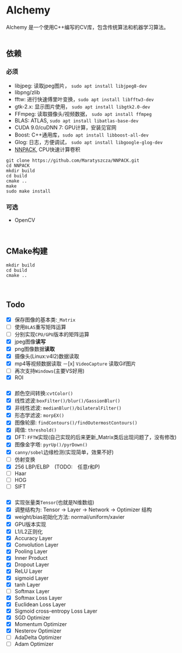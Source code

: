 # Alchemy

Alchemy 是一个使用C++编写的CV库，包含传统算法和机器学习算法。
<br><br>

## 依赖
### 必须
- libjpeg: 读取jpeg图片， `sudo apt install libjpeg8-dev`
- libpng/zlib
- fftw: 进行快速傅里叶变换，`sudo apt install libfftw3-dev`
- gtk-2.x: 显示图片使用， `sudo apt install libgtk2.0-dev`
- FFmpeg: 读取摄像头/视频数据， `sudo apt install ffmpeg`
- BLAS: ATLAS, `sudo apt install libatlas-base-dev`
- CUDA 9.0/cuDNN 7: GPU计算，安装见官网
- Boost: C++通用库，`sudo apt install libboost-all-dev`
- Glog: 日志，方便调试， `sudo apt install libgoogle-glog-dev`
- [NNPACK](https://github.com/Maratyszcza/NNPACK), CPU快速计算卷积
```
git clone https://github.com/Maratyszcza/NNPACK.git
cd NNPACK
mkdir build
cd build
cmake ..
make
sudo make install
```
### 可选
- OpenCV

<br>

## CMake构建
```
mkdir build
cd build
cmake ..
```

<br>

## Todo
 - [x] 保存图像的基本类:`_Matrix`
 - [ ] 使用`BLAS`重写矩阵运算
 - [ ] 分别实现`CPU/GPU`版本的矩阵运算
 - [x] jpeg图像**读写**
 - [x] png图像数据**读取**
 - [x] 摄像头(Linux:v4l2)数据读取
 - [x] mp4等视频数据读取
 －[x] `VideoCapture` 读取Gif图片
 - [ ] 再次支持`Windows`(主要VS好用)
 - [x] ROI
### 
 - [x] 颜色空间转换:`cvtColor()`
 - [x] 线性滤波:`boxFilter()/blur()/GassionBlur()`
 - [x] 非线性滤波: `medianBlur()/bilateralFilter()`
 - [x] 形态学滤波: `morpEX()`
 - [x] 图像轮廓: `findContours()/findOutermostContours()`
 - [x] 阈值: `threshold()`
 - [x] DFT: `FFTW`实现(自己实现的后来更新_Matrix类后出现问题了，没有修改)
 - [x] 图像金字塔: `pyrUp()/pyrDown()`
 - [x] `canny/sobel`边缘检测(实现简单，效果不好)
 - [ ] 仿射变换
 - [x] 256 LBP/ELBP　(TODO:　任意r和P)
 - [ ] Haar
 - [ ] HOG
 - [ ] SIFT
### 
 - [x] 实现张量类`Tensor`(也就是N维数组)
 - [x] 调整结构为: Tensor -> Layer -> Network -> Optimizer 结构
 - [x] weight/bias初始化方法: normal/uniform/xavier
 - [x] GPU版本实现
 - [x] L1/L2正则化
 - [x] Accuracy Layer
 - [x] Convolution Layer
 - [x] Pooling Layer
 - [x] Inner Product
 - [x] Dropout Layer
 - [x] ReLU Layer
 - [x] sigmoid Layer
 - [x] tanh Layer
 - [ ] Softmax Layer
 - [x] Softmax Loss Layer
 - [x] Euclidean Loss Layer
 - [x] Sigmoid cross-entropy Loss Layer
 - [x] SGD Optimizer
 - [x] Momentum Optimizer
 - [x] Nesterov Optimizer
 - [ ] AdaDelta Optimizer
 - [ ] Adam Optimizer